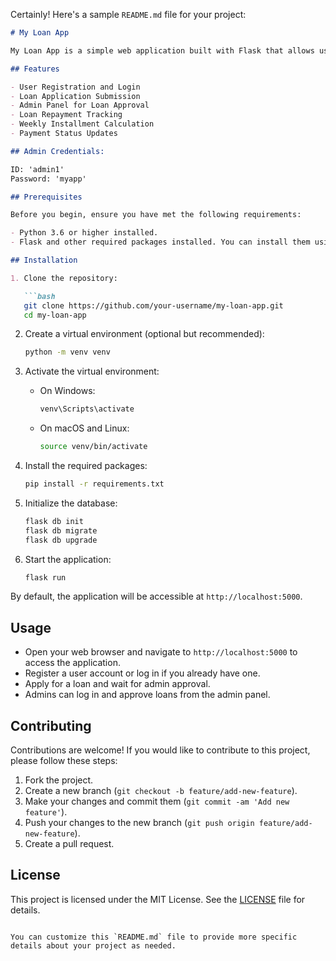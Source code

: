 Certainly! Here's a sample `README.md` file for your project:

```markdown
# My Loan App

My Loan App is a simple web application built with Flask that allows users to apply for loans and manage their loan repayments. Admins can review loan applications and update their statuses.

## Features

- User Registration and Login
- Loan Application Submission
- Admin Panel for Loan Approval
- Loan Repayment Tracking
- Weekly Installment Calculation
- Payment Status Updates

## Admin Credentials:

ID: 'admin1'
Password: 'myapp'

## Prerequisites

Before you begin, ensure you have met the following requirements:

- Python 3.6 or higher installed.
- Flask and other required packages installed. You can install them using `pip install -r requirements.txt`.

## Installation

1. Clone the repository:

   ```bash
   git clone https://github.com/your-username/my-loan-app.git
   cd my-loan-app
   ```

2. Create a virtual environment (optional but recommended):

   ```bash
   python -m venv venv
   ```

3. Activate the virtual environment:

   - On Windows:

     ```bash
     venv\Scripts\activate
     ```

   - On macOS and Linux:

     ```bash
     source venv/bin/activate
     ```

4. Install the required packages:

   ```bash
   pip install -r requirements.txt
   ```

5. Initialize the database:

   ```bash
   flask db init
   flask db migrate
   flask db upgrade
   ```

6. Start the application:

   ```bash
   flask run
   ```

By default, the application will be accessible at `http://localhost:5000`.

## Usage

- Open your web browser and navigate to `http://localhost:5000` to access the application.
- Register a user account or log in if you already have one.
- Apply for a loan and wait for admin approval.
- Admins can log in and approve loans from the admin panel.

## Contributing

Contributions are welcome! If you would like to contribute to this project, please follow these steps:

1. Fork the project.
2. Create a new branch (`git checkout -b feature/add-new-feature`).
3. Make your changes and commit them (`git commit -am 'Add new feature'`).
4. Push your changes to the new branch (`git push origin feature/add-new-feature`).
5. Create a pull request.

## License

This project is licensed under the MIT License. See the [LICENSE](LICENSE) file for details.
```

You can customize this `README.md` file to provide more specific details about your project as needed.
